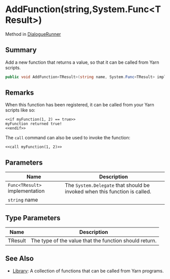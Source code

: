 # AddFunction(string,System.Func\<TResult>)

Method in [DialogueRunner](yarn.unity.dialoguerunner.md)

## Summary

Add a new function that returns a value, so that it can be called from Yarn scripts.

```csharp
public void AddFunction<TResult>(string name, System.Func<TResult> implementation);
```

## Remarks

When this function has been registered, it can be called from your Yarn scripts like so:

```
<<if myFunction(1, 2) == true>>
myFunction returned true!
<<endif>>
```

The `call` command can also be used to invoke the function:

```
<<call myFunction(1, 2)>>
```

## Parameters

| Name                           | Description                                                                |
| ------------------------------ | -------------------------------------------------------------------------- |
| `Func<TResult>` implementation | The `System.Delegate` that should be invoked when this function is called. |
| `string` name                  |                                                                            |

## Type Parameters

| Name    | Description                                            |
| ------- | ------------------------------------------------------ |
| TResult | The type of the value that the function should return. |

## See Also

* [Library](yarn.library.md): A collection of functions that can be called from Yarn programs.
